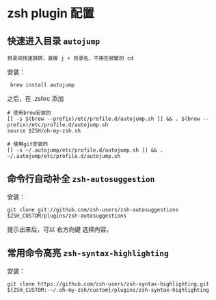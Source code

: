 # zsh plugin 配置

## 快速进入目录 `autojump`
`目录间快速跳转，直接 j + 目录名，不用在频繁的 cd `

安装：
```
 brew install autojump
```
之后，在 .zshrc 添加
```
# 使用brew安装的
[[ -s $(brew --prefix)/etc/profile.d/autojump.sh ]] && . $(brew --prefix)/etc/profile.d/autojump.sh
source $ZSH/oh-my-zsh.sh

# 使用git安装的
[[ -s ~/.autojump/etc/profile.d/autojump.sh ]] && . ~/.autojump/etc/profile.d/autojump.sh
```



## 命令行自动补全 `zsh-autosuggestion`
安装：
```
git clone git://github.com/zsh-users/zsh-autosuggestions $ZSH_CUSTOM/plugins/zsh-autosuggestions
```
提示出来后，可以 右方向键 选择内容。

## 常用命令高亮 `zsh-syntax-highlighting`  
安装：
```
git clone https://github.com/zsh-users/zsh-syntax-highlighting.git ${ZSH_CUSTOM:-~/.oh-my-zsh/custom}/plugins/zsh-syntax-highlighting
```

